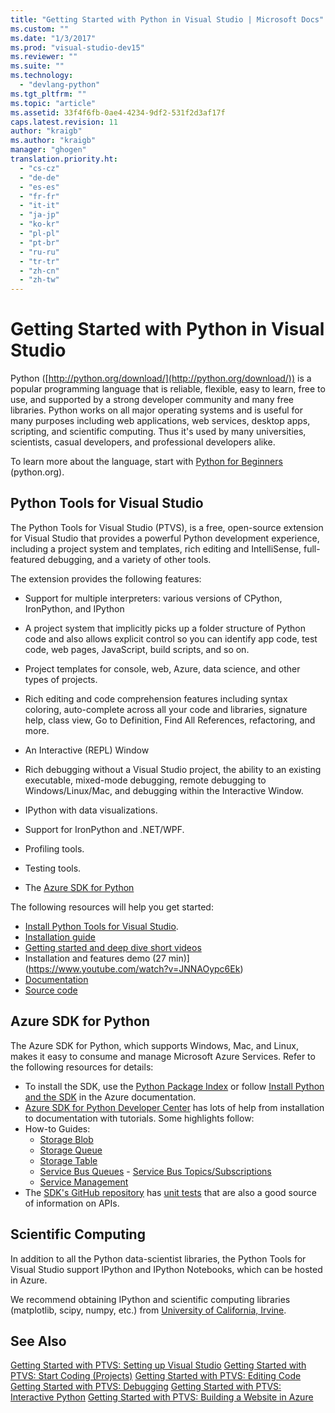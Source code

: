 ```yaml
---
title: "Getting Started with Python in Visual Studio | Microsoft Docs"
ms.custom: ""
ms.date: "1/3/2017"
ms.prod: "visual-studio-dev15"
ms.reviewer: ""
ms.suite: ""
ms.technology:
  - "devlang-python"
ms.tgt_pltfrm: ""
ms.topic: "article"
ms.assetid: 33f4f6fb-0ae4-4234-9df2-531f2d3af17f
caps.latest.revision: 11
author: "kraigb"
ms.author: "kraigb"
manager: "ghogen"
translation.priority.ht:
  - "cs-cz"
  - "de-de"
  - "es-es"
  - "fr-fr"
  - "it-it"
  - "ja-jp"
  - "ko-kr"
  - "pl-pl"
  - "pt-br"
  - "ru-ru"
  - "tr-tr"
  - "zh-cn"
  - "zh-tw"
---
```

# Getting Started with Python in Visual Studio

Python ([http://python.org/download/](http://python.org/download/)) is a popular programming language that is reliable, flexible, easy to learn, free to use, and supported by a strong developer community and many free libraries. Python works on all major operating systems and is useful for many purposes including web applications, web services, desktop apps, scripting, and scientific computing. Thus it's used by many universities, scientists, casual developers, and professional developers alike.

To learn more about the language, start with [Python for Beginners](https://www.python.org/about/gettingstarted/) (python.org).

## Python Tools for Visual Studio

The Python Tools for Visual Studio (PTVS), is a free, open-source extension for Visual Studio that provides a powerful Python development experience, including a project system and templates, rich editing and IntelliSense, full-featured debugging, and a variety of other tools.

The extension provides the following features:

- Support for multiple interpreters: various versions of CPython, IronPython, and IPython
- A project system that implicitly picks up a folder structure of Python code and also allows explicit control so you can identify app code, test code, web pages, JavaScript, build scripts, and so on.
- Project templates for console, web, Azure, data science, and other types of projects.
- Rich editing and code comprehension features including syntax coloring, auto-complete  across all your code and libraries, signature help, class view, Go to Definition, Find All References, refactoring, and more.
- An Interactive (REPL) Window
- Rich debugging without a Visual Studio project, the ability to an existing executable, mixed-mode debugging, remote debugging to Windows/Linux/Mac, and debugging within the Interactive Window.

- IPython with data visualizations.
- Support for IronPython and .NET/WPF.
- Profiling tools.
- Testing tools.
- The [Azure SDK for Python](#azure-sdk-for-python)

The following resources will help you get started:

- [Install Python Tools for Visual Studio](https://www.visualstudio.com/vs/python/).
- [Installation guide](https://github.com/Microsoft/PTVS/wiki/PTVS-Installation)
- [Getting started and deep dive short videos](https://www.youtube.com/playlist?list=PLReL099Y5nRdLgGAdrb_YeTdEnd23s6Ff)
- Installation and features demo (27 min)](https://www.youtube.com/watch?v=JNNAOypc6Ek)
- [Documentation](https://github.com/Microsoft/PTVS/wiki)
- [Source code](https://github.com/Microsoft/ptvs)


## Azure SDK for Python

The Azure SDK for Python, which supports Windows, Mac, and Linux, makes it easy to consume and manage Microsoft Azure Services. Refer to the following resources for details:

- To install the SDK, use the [Python Package Index](https://pypi.python.org/pypi/azure) or follow [Install Python and the SDK](https://azure.microsoft.com/documentation/articles/python-how-to-install/) in the Azure documentation.
- [Azure SDK for Python Developer Center](http://azure.microsoft.com/en-us/develop/python/) has lots of help from installation to documentation with tutorials.  Some highlights follow:
- How-to Guides:
  - [Storage Blob](http://azure.microsoft.com/en-us/develop/python/how-to-guides/blob-service/)
  - [Storage Queue](http://azure.microsoft.com/en-us/develop/python/how-to-guides/queue-service/)
  - [Storage Table](http://azure.microsoft.com/en-us/develop/python/how-to-guides/table-service/)
  - [Service Bus Queues](http://azure.microsoft.com/en-us/develop/python/how-to-guides/service-bus-queues/)   - [Service Bus Topics/Subscriptions](http://azure.microsoft.com/en-us/develop/python/how-to-guides/service-bus-topics/)
  - [Service Management](http://azure.microsoft.com/en-us/develop/python/how-to-guides/service-management/)
- The [SDK's GitHub repository](https://github.com/Azure/azure-sdk-for-python) has [unit tests](https://github.com/Azure/azure-sdk-for-python/tree/master/azure-mgmt/tests) that are also a good source of information on APIs.


## Scientific Computing
In addition to all the Python data-scientist libraries, the Python Tools for Visual Studio support IPython and IPython Notebooks, which can be hosted in Azure.

We recommend obtaining IPython and scientific computing libraries (matplotlib, scipy, numpy, etc.) from [University of California, Irvine](http://www.lfd.uci.edu/~gohlke/pythonlibs/#scipy-stack).

## See Also
 [Getting Started with PTVS: Setting up Visual Studio](../python/getting-started-with-ptvs-setting-up-visual-studio.md)
 [Getting Started with PTVS: Start Coding (Projects)](../python/getting-started-with-ptvs-start-coding-projects.md)
 [Getting Started with PTVS: Editing Code](../python/getting-started-with-ptvs-editing-code.md)
 [Getting Started with PTVS: Debugging](../python/getting-started-with-ptvs-debugging.md)
 [Getting Started with PTVS: Interactive Python](../python/getting-started-with-ptvs-interactive-python.md)
 [Getting Started with PTVS: Building a Website in Azure](../python/getting-started-with-ptvs-building-a-website-in-azure.md)